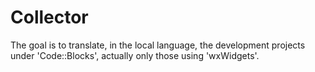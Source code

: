 # Collector
The goal is to translate, in the local language, the development projects under 'Code::Blocks', actually only those using 'wxWidgets'.
